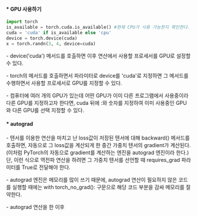 #### * GPU 사용하기



```python
import torch
is_available = torch.cuda.is_available() #현재 CPU가 사용 가능한지 확인한다.
cuda = 'cuda' if is_available else 'cpu'
device = torch.device(cuda)
x = torch.randn(3, 4, device=cuda)
```

\- device('cuda') 메서드를 호출하면 이후 연산에서 사용할 프로세서를 GPU로 설정할 수 있다.

\- torch의 메서드를 호출하면서 파라미터로 device를 'cuda'로 지정하면 그 메서드를 수행하면서 사용할 프로세서로 GPU를 지정할 수 있다.

\- 컴퓨터에 여러 개의 GPU가 있는데 어떤 GPU가 이미 다른 프로그램에서 사용중이라 다른 GPU를 지정하고자 한다면, cuda 뒤에 :와 숫자를 지정하여 이미 사용중인 GPU와 다른 GPU를 선택 지정할 수 있다. 



#### * autograd

\- 텐서를 이용한 연산을 마치고 난 loss값이 저장된 텐서에 대해 backward() 메서드를 호출하면, 자동으로 그 loss값을 계산되게 한 중간 가중치 텐서의 gradient가 계산된다. (이처럼 PyTorch의 자동으로 gradient를 계산하는 엔진을 autograd 엔진이라 한다.) 단, 이런 식으로 역전파 연산을 하려면 그 가중치 텐서를 선언할 때 requires_grad 파라미터를 True로 전달해야 한다.

\- autograd 엔진은 메모리를 많이 쓰기 때문에, autograd 연산이 필요하지 않은 코드를 실행할 때에는 with torch_no_grad(): 구문으로 해당 코드 부분을 감싸 메모리를 절약한다.

\- autograd 연산을 한 이후 